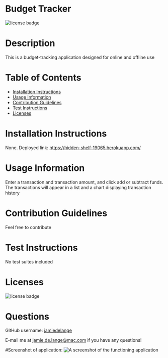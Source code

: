 # Budget Tracker

  ![license badge](https://img.shields.io/badge/license-MIT-blue)

  # Description
  This is a budget-tracking application designed for online and offline use

  # Table of Contents
  * [Installation Instructions](#installation-instructions)
  * [Usage Information](#usage-information)
  * [Contribution Guidelines](#contribution-guidelines)
  * [Test Instructions](#test-instructions)
  * [Licenses](#licenses)

  # Installation Instructions
  None. Deployed link: https://hidden-shelf-19065.herokuapp.com/

  # Usage Information
  Enter a transaction and transaction amount, and click add or subtract funds. The transactions will appear in a list and a chart displaying transaction history

  # Contribution Guidelines
  Feel free to contribute

  # Test Instructions
  No test suites included

  # Licenses
  ![license badge](https://img.shields.io/badge/license-MIT-blue)

  # Questions
  GitHub username: [jamiedelange](https://github.com/jamiedelange)

  E-mail me at jamie.de.lange@mac.com if you have any questions!
  
  #Screenshot of application:
  ![A screenshot of the functioning application](https://dev-to-uploads.s3.amazonaws.com/uploads/articles/tozicbtxfn9kzj1rnq7r.png)
